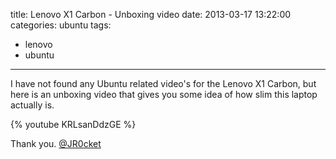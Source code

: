 title: Lenovo X1 Carbon - Unboxing video
date: 2013-03-17 13:22:00
categories: ubuntu
tags: 
- lenovo
- ubuntu
---

I have not found any Ubuntu related video's for the Lenovo X1 Carbon, but here is an unboxing video that gives you some idea of how slim this laptop actually is.

{% youtube KRLsanDdzGE %} 

Thank you.
[@JR0cket](https://www.twitter.com/jr0cket)
